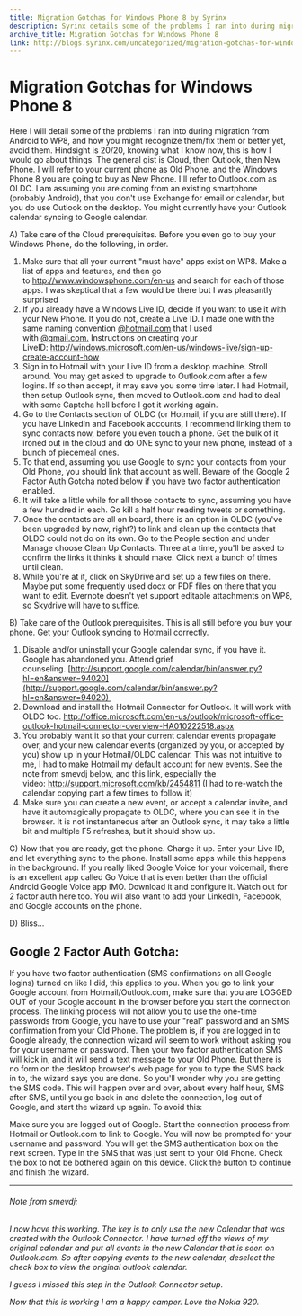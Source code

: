 ```yaml
---
title: Migration Gotchas for Windows Phone 8 by Syrinx
description: Syrinx details some of the problems I ran into during migration from Android to WP8, and how you might recognize them/fix them or avoid them.
archive_title: Migration Gotchas for Windows Phone 8
link: http://blogs.syrinx.com/uncategorized/migration-gotchas-for-windows-phone-8/
---
```


# Migration Gotchas for Windows Phone 8

Here I will detail some of the problems I ran into during migration from Android to WP8, and how you might recognize them/fix them or better yet, avoid them. Hindsight is 20/20, knowing what I know now, this is how I would go about things. The general gist is Cloud, then Outlook, then New Phone. I will refer to your current phone as Old Phone, and the Windows Phone 8 you are going to buy as New Phone. I'll refer to Outlook.com as OLDC. I am assuming you are coming from an existing smartphone (probably Android), that you don't use Exchange for email or calendar, but you do use Outlook on the desktop. You might currently have your Outlook calendar syncing to Google calendar. 

A) Take care of the Cloud prerequisites. Before you even go to buy your Windows Phone, do the following, in order. 

  1. Make sure that all your current "must have" apps exist on WP8. Make a list of apps and features, and then go to <http://www.windowsphone.com/en-us> and search for each of those apps. I was skeptical that a few would be there but I was pleasantly surprised
  2. If you already have a Windows Live ID, decide if you want to use it with your New Phone. If you do not, create a Live ID. I made one with the same naming convention [@hotmail.com](mailto:@hotmail.com) that I used with [@gmail.com.](mailto:@gmail.com.) Instructions on creating your LiveID: <http://windows.microsoft.com/en-us/windows-live/sign-up-create-account-how>  
  3. Sign in to Hotmail with your Live ID from a desktop machine. Stroll around. You may get asked to upgrade to Outlook.com after a few logins. If so then accept, it may save you some time later. I had Hotmail, then setup Outlook sync, then moved to Outlook.com and had to deal with some Captcha hell before I got it working again. 
  4. Go to the Contacts section of OLDC (or Hotmail, if you are still there). If you have LinkedIn and Facebook accounts, I recommend linking them to sync contacts now, before you even touch a phone. Get the bulk of it ironed out in the cloud and do ONE sync to your new phone, instead of a bunch of piecemeal ones.
  5. To that end, assuming you use Google to sync your contacts from your Old Phone, you should link that account as well. Beware of the Google 2 Factor Auth Gotcha noted below if you have two factor authentication enabled. 
  6. It will take a little while for all those contacts to sync, assuming you have a few hundred in each. Go kill a half hour reading tweets or something.
  7. Once the contacts are all on board, there is an option in OLDC (you've been upgraded by now, right?) to link and clean up the contacts that OLDC could not do on its own. Go to the People section and under Manage choose Clean Up Contacts. Three at a time, you'll be asked to confirm the links it thinks it should make. Click next a bunch of times until clean. 
  8. While you're at it, click on SkyDrive and set up a few files on there. Maybe put some frequently used docx or PDF files on there that you want to edit. Evernote doesn't yet support editable attachments on WP8, so Skydrive will have to suffice. 

B) Take care of the Outlook prerequisites. This is all still before you buy your phone. Get your Outlook syncing to Hotmail correctly.

  1. Disable and/or uninstall your Google calendar sync, if you have it. Google has abandoned you. Attend grief counseling. [http://support.google.com/calendar/bin/answer.py?hl=en&answer=94020](http://support.google.com/calendar/bin/answer.py?hl=en&answer=94020) 
  2. Download and install the Hotmail Connector for Outlook. It will work with OLDC too. <http://office.microsoft.com/en-us/outlook/microsoft-office-outlook-hotmail-connector-overview-HA010222518.aspx> 
  3. You probably want it so that your current calendar events propagate over, and your new calendar events (organized by you, or accepted by you) show up in your Hotmail/OLDC calendar. This was not intuitive to me, I had to make Hotmail my default account for new events. See the note from smevdj below, and this link, especially the video: <http://support.microsoft.com/kb/2454811> (I had to re-watch the calendar copying part a few times to follow it)
  4. Make sure you can create a new event, or accept a calendar invite, and have it automagically propagate to OLDC, where you can see it in the browser. It is not instantaneous after an Outlook sync, it may take a little bit and multiple F5 refreshes, but it should show up.

C) Now that you are ready, get the phone. Charge it up. Enter your Live ID, and let everything sync to the phone. Install some apps while this happens in the background. If you really liked Google Voice for your voicemail, there is an excellent app called Go Voice that is even better than the official Android Google Voice app IMO. Download it and configure it. Watch out for 2 factor auth here too. You will also want to add your LinkedIn, Facebook, and Google accounts on the phone. 

D) Bliss...

## Google 2 Factor Auth Gotcha:

If you have two factor authentication (SMS confirmations on all Google logins) turned on like I did, this applies to you. When you go to link your Google account from Hotmail/Outlook.com, make sure that you are LOGGED OUT of your Google account in the browser before you start the connection process. The linking process will not allow you to use the one-time passwords from Google, you have to use your "real" password and an SMS confirmation from your Old Phone. The problem is, if you are logged in to Google already, the connection wizard will seem to work without asking you for your username or password. Then your two factor authentication SMS will kick in, and it will send a text message to your Old Phone. But there is no form on the desktop browser's web page for you to type the SMS back in to, the wizard says you are done. So you'll wonder why you are getting the SMS code. This will happen over and over, about every half hour, SMS after SMS, until you go back in and delete the connection, log out of Google, and start the wizard up again. To avoid this:

Make sure you are logged out of Google. Start the connection process from Hotmail or Outlook.com to link to Google. You will now be prompted for your username and password. You will get the SMS authentication box on the next screen. Type in the SMS that was just sent to your Old Phone. Check the box to not be bothered again on this device. Click the button to continue and finish the wizard.

---

###### Note from smevdj:

_I now have this working. The key is to only use the new Calendar that was created with the Outlook Connector. I have turned off the views of my original calendar and put all events in the new Calendar that is seen on Outlook.com. So after copying events to the new calendar, deselect the check box to view the original outlook calendar._

_I guess I missed this step in the Outlook Connector setup._

_Now that this is working I am a happy camper. Love the Nokia 920._
